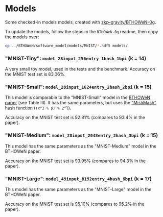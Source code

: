 # Models
 
Some checked-in models models, created with [zkp-gravity/BTHOWeN-0g](https://github.com/zkp-gravity/BTHOWeN-0g).

To update the models, follow the steps in the `BTHOWeN-0g` readme, then copy the models over:

```bash
cp ../BTHOWeN/software_model/models/MNIST/*.hdf5 models/
```

### "MNIST-Tiny": `model_28input_256entry_1hash_1bpi` (k = 14)

A very small toy model, used in the tests and the benchmark.
Accuracy on the MNIST test set is 83.06%.

### "MNIST-Small": `model_28input_1024entry_2hash_2bpi` (k = 15)

This model is comparable to the "MNIST-Small" model in the [BTHOWeN paper](https://arxiv.org/abs/2203.01479) (see Table III).
It has the same parameters, but uses the ["MishMash" hash function](https://hackmd.io/nCoxJCMlTqOr41_r1W4S9g?view#A-challenge-overcome-the-choice-of-hash-function) (`(x^3 % p) % 2^l`).

Accuracy on the MNIST test set is 92.81% (compares to 93.4% in the paper).

### "MNIST-Medium": `model_28input_2048entry_2hash_3bpi` (k = 15)

This model has the same parameters as the "MNIST-Medium" model in the BTHOWeN paper.

Accuracy on the MNIST test set is 93.95% (compares to 94.3% in the paper).

### "MNIST-Large": `model_49input_8192entry_4hash_6bpi` (k = 17)

This model has the same parameters as the "MNIST-Large" model in the BTHOWeN paper.

Accuracy on the MNIST test set is 95.10% (compares to 95.2% in the paper).